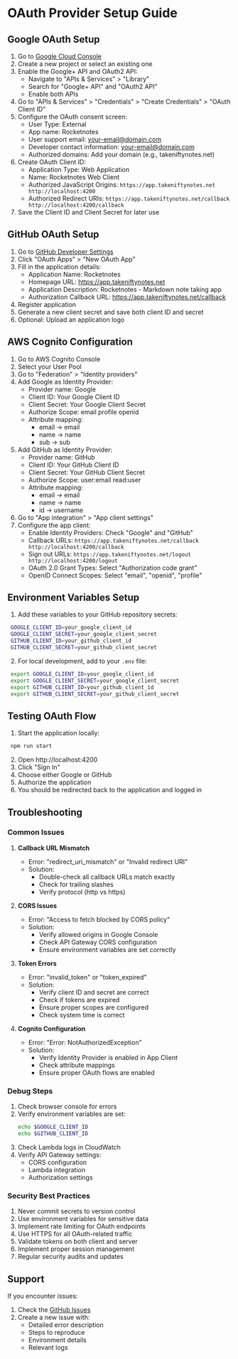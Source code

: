 # OAuth Provider Setup Guide

## Google OAuth Setup

1. Go to [Google Cloud Console](https://console.cloud.google.com/)
2. Create a new project or select an existing one
3. Enable the Google+ API and OAuth2 API:
   - Navigate to "APIs & Services" > "Library"
   - Search for "Google+ API" and "OAuth2 API"
   - Enable both APIs
4. Go to "APIs & Services" > "Credentials" > "Create Credentials" > "OAuth Client ID"
5. Configure the OAuth consent screen:
   - User Type: External
   - App name: Rocketnotes
   - User support email: your-email@domain.com
   - Developer contact information: your-email@domain.com
   - Authorized domains: Add your domain (e.g., takeniftynotes.net)
6. Create OAuth Client ID:
   - Application Type: Web Application
   - Name: Rocketnotes Web Client
   - Authorized JavaScript Origins:     ```
     https://app.takeniftynotes.net
     http://localhost:4200     ```
   - Authorized Redirect URIs:     ```
     https://app.takeniftynotes.net/callback
     http://localhost:4200/callback     ```
7. Save the Client ID and Client Secret for later use

## GitHub OAuth Setup

1. Go to [GitHub Developer Settings](https://github.com/settings/developers)
2. Click "OAuth Apps" > "New OAuth App"
3. Fill in the application details:
   - Application Name: Rocketnotes
   - Homepage URL: https://app.takeniftynotes.net
   - Application Description: Rocketnotes - Markdown note taking app
   - Authorization Callback URL: https://app.takeniftynotes.net/callback
4. Register application
5. Generate a new client secret and save both client ID and secret
6. Optional: Upload an application logo

## AWS Cognito Configuration

1. Go to AWS Cognito Console
2. Select your User Pool
3. Go to "Federation" > "Identity providers"
4. Add Google as Identity Provider:
   - Provider name: Google
   - Client ID: Your Google Client ID
   - Client Secret: Your Google Client Secret
   - Authorize Scope: email profile openid
   - Attribute mapping:
     - email -> email
     - name -> name
     - sub -> sub
5. Add GitHub as Identity Provider:
   - Provider name: GitHub
   - Client ID: Your GitHub Client ID
   - Client Secret: Your GitHub Client Secret
   - Authorize Scope: user:email read:user
   - Attribute mapping:
     - email -> email
     - name -> name
     - id -> username
6. Go to "App integration" > "App client settings"
7. Configure the app client:
   - Enable Identity Providers: Check "Google" and "GitHub"
   - Callback URLs:     ```
     https://app.takeniftynotes.net/callback
     http://localhost:4200/callback     ```
   - Sign out URLs:     ```
     https://app.takeniftynotes.net/logout
     http://localhost:4200/logout     ```
   - OAuth 2.0 Grant Types: Select "Authorization code grant"
   - OpenID Connect Scopes: Select "email", "openid", "profile"

## Environment Variables Setup

1. Add these variables to your GitHub repository secrets:   
  ```bash
   GOOGLE_CLIENT_ID=your_google_client_id
   GOOGLE_CLIENT_SECRET=your_google_client_secret
   GITHUB_CLIENT_ID=your_github_client_id
   GITHUB_CLIENT_SECRET=your_github_client_secret
  ```

2. For local development, add to your `.env` file:   
  ```bash
   export GOOGLE_CLIENT_ID=your_google_client_id
   export GOOGLE_CLIENT_SECRET=your_google_client_secret
   export GITHUB_CLIENT_ID=your_github_client_id
   export GITHUB_CLIENT_SECRET=your_github_client_secret
  ```

## Testing OAuth Flow

1. Start the application locally:   
  ```bash
   npm run start   
  ```
2. Open http://localhost:4200
3. Click "Sign In"
4. Choose either Google or GitHub
5. Authorize the application
6. You should be redirected back to the application and logged in

## Troubleshooting

### Common Issues

1. **Callback URL Mismatch**
   - Error: "redirect_uri_mismatch" or "Invalid redirect URI"
   - Solution: 
     - Double-check all callback URLs match exactly
     - Check for trailing slashes
     - Verify protocol (http vs https)

2. **CORS Issues**
   - Error: "Access to fetch blocked by CORS policy"
   - Solution:
     - Verify allowed origins in Google Console
     - Check API Gateway CORS configuration
     - Ensure environment variables are set correctly

3. **Token Errors**
   - Error: "invalid_token" or "token_expired"
   - Solution:
     - Verify client ID and secret are correct
     - Check if tokens are expired
     - Ensure proper scopes are configured
     - Check system time is correct

4. **Cognito Configuration**
   - Error: "Error: NotAuthorizedException"
   - Solution:
     - Verify Identity Provider is enabled in App Client
     - Check attribute mappings
     - Ensure proper OAuth flows are enabled

### Debug Steps

1. Check browser console for errors
2. Verify environment variables are set:
   ```bash
   echo $GOOGLE_CLIENT_ID
   echo $GITHUB_CLIENT_ID
   ```
3. Check Lambda logs in CloudWatch
4. Verify API Gateway settings:
   - CORS configuration
   - Lambda integration
   - Authorization settings

### Security Best Practices

1. Never commit secrets to version control
2. Use environment variables for sensitive data
3. Implement rate limiting for OAuth endpoints
4. Use HTTPS for all OAuth-related traffic
5. Validate tokens on both client and server
6. Implement proper session management
7. Regular security audits and updates

## Support

If you encounter issues:
1. Check the [GitHub Issues](https://github.com/fynnfluegge/rocketnotes/issues)
2. Create a new issue with:
   - Detailed error description
   - Steps to reproduce
   - Environment details
   - Relevant logs
